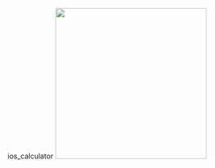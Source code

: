 ios_calculator
<img src="https://github.com/clarusway/clarusway-full-stack-tr-12-22/raw/main/javascript/projects/003-Ios-Calculator/003.gif" width="300px"/>

<!-- ![alt text](https://github.com/clarusway/clarusway-full-stack-tr-12-22/raw/main/javascript/projects/003-Ios-Calculator/003.gif) -->
